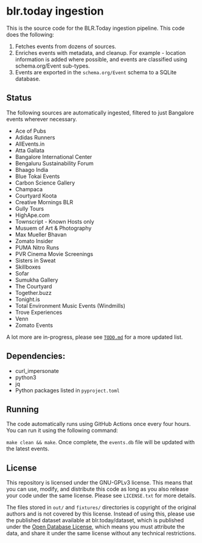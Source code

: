 # blr.today ingestion

This is the source code for the BLR.Today ingestion pipeline. This code does the following:

1. Fetches events from dozens of sources.
2. Enriches events with metadata, and cleanup. For example - location information is added where possible,
   and events are classified using schema.org/Event sub-types.
3. Events are exported in the `schema.org/Event` schema to a SQLite database.

## Status

The following sources are automatically ingested, filtered to just Bangalore events
wherever necessary.

- Ace of Pubs
- Adidas Runners
- AllEvents.in
- Atta Gallata
- Bangalore International Center
- Bengaluru Sustainability Forum
- Bhaago India
- Blue Tokai Events
- Carbon Science Gallery
- Champaca
- Courtyard Koota
- Creative Mornings BLR
- Gully Tours
- HighApe.com
- Townscript - Known Hosts only
- Musuem of Art & Photography
- Max Mueller Bhavan
- Zomato Insider
- PUMA Nitro Runs
- PVR Cinema Movie Screenings
- Sisters in Sweat
- Skillboxes
- Sofar
- Sumukha Gallery
- The Courtyard
- Together.buzz
- Tonight.is
- Total Environment Music Events (Windmills)
- Trove Experiences
- Venn
- Zomato Events

A lot more are in-progress, please see [`TODO.md`](TODO.md) for a more updated list.

## Dependencies:

- curl_impersonate
- python3
- jq
- Python packages listed in `pyproject.toml`

## Running

The code automatically runs using GitHub Actions once every four hours. You can run it using the following command:

`make clean && make`. Once complete, the `events.db` file will be updated with the latest events.

## License

This repository is licensed under the GNU-GPLv3 license. This means that you can use, modify, and distribute this code as long as you also release your code under the same license. Please see `LICENSE.txt` for more details.

The files stored in `out/` and `fixtures/` directories is copyright of the original authors and is not covered by this license. Instead of using this, please use the published dataset available at
blr.today/dataset, which is published under the [Open Database License](https://opendatacommons.org/licenses/odbl/1.0/), which means you must attribute the data, and share it under the same license without any technical
restrictions.
